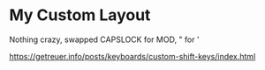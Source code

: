 # My Custom Layout

Nothing crazy, swapped CAPSLOCK for MOD, " for '

https://getreuer.info/posts/keyboards/custom-shift-keys/index.html
